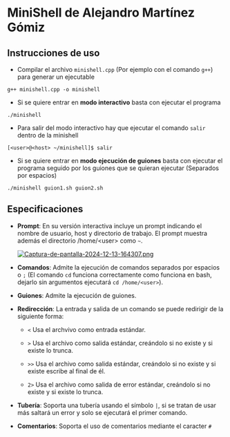# MiniShell de Alejandro Martínez Gómiz

## Instrucciones de uso
* Compilar el archivo `minishell.cpp` (Por ejemplo con el comando `g++`) para generar un ejecutable
```
g++ minishell.cpp -o minishell
```

* Si se quiere entrar en **modo interactivo** basta con ejecutar el programa
```
./minishell
```
* Para salir del modo interactivo hay que ejecutar el comando `salir` dentro de la minishell
```
[<user>@<host> ~/minishell]$ salir
```

* Si se quiere entrar en **modo ejecución de guiones** basta con ejecutar el programa seguido por los guiones que se quieran ejecutar (Separados por espacios)

```
./minishell guion1.sh guion2.sh
```

## Especificaciones
* **Prompt**: En su versión interactiva incluye un prompt indicando el nombre de usuario, host y directorio de trabajo. El prompt muestra además el directorio /home/\<user> como `~`.

  [![Captura-de-pantalla-2024-12-13-164307.png](https://i.postimg.cc/4x3K8hh7/Captura-de-pantalla-2024-12-13-164307.png)](https://postimg.cc/4mrNyyPs)

* **Comandos**: Admite la ejecución de comandos separados por espacios o `;` (El comando `cd` funciona correctamente como funciona en bash, dejarlo sin argumentos ejecutará `cd /home/<user>`).

* **Guiones**: Admite la ejecución de guiones.

* **Redirección**: La entrada y salida de un comando se puede redirigir de la siguiente forma:

    * `<` Usa el archvivo como entrada estándar.

    * `>` Usa el archivo como salida estándar, creándolo si no existe y si existe lo trunca.

    * `>>` Usa el archivo como salida estándar, creándolo si no existe y si existe escribe al final de él.

    * `2>` Usa el archivo como salida de error estándar, creándolo si no existe y si existe lo trunca.

* **Tubería**: Soporta una tubería usando el símbolo `|`, si se tratan de usar más saltará un error y solo se ejecutará el primer comando.

* **Comentarios**: Soporta el uso de comentarios mediante el caracter `#`
